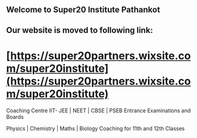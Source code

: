 ## Welcome to Super20 Institute Pathankot 

## Our website is moved to following link: 
# [https://super20partners.wixsite.com/super20institute](https://super20partners.wixsite.com/super20institute)

Coaching Centre 
IIT- JEE | NEET | CBSE | PSEB 
Entrance Examinations and Boards

Physics | Chemistry | Maths | Biology 
Coaching for 11th and 12th Classes

